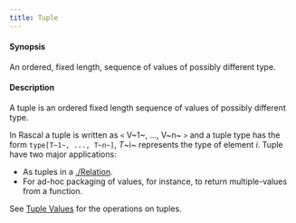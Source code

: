 ```yaml
---
title: Tuple
---
```


#### Synopsis

An ordered, fixed length, sequence of values of possibly different type.

#### Description

A tuple is an ordered fixed length sequence of values of possibly different type.

In Rascal a tuple is written as `<` V~1~, ..., V~n~ `>` and a tuple type has the form `type[T~1~, ..., T~n~]`,
_T_~i~ represents the type of element _i_. Tuple have two major applications:

*  As tuples in a [./Relation](../../Rascalopedia/Relation/).
*  For ad-hoc packaging of values, for instance, to return multiple-values from a function.


See [Tuple Values](../../Rascal/Expressions/Values/Tuple/) for the operations on tuples.


